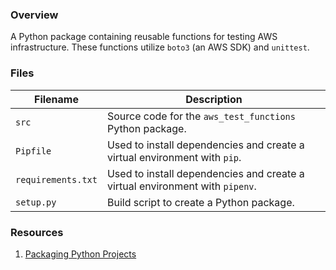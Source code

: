 ### Overview

A Python package containing reusable functions for testing AWS infrastructure.  These functions utilize `boto3` 
(an AWS SDK) and `unittest`.

### Files

| Filename             | Description                                                                                  |
|----------------------|----------------------------------------------------------------------------------------------|
| `src`                | Source code for the `aws_test_functions` Python package.                                     |
| `Pipfile`            | Used to install dependencies and create a virtual environment with `pip`.                    |
| `requirements.txt`   | Used to install dependencies and create a virtual environment with `pipenv`.                 |
| `setup.py`           | Build script to create a Python package.                                                     |

### Resources

1. [Packaging Python Projects](https://packaging.python.org/tutorials/packaging-projects/)